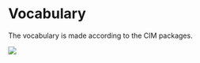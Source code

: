 # Vocabulary 
The vocabulary is made according to the CIM packages. 

![](..\docs\images\CIMpackages.png)